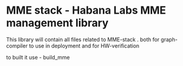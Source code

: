 # MME stack - Habana Labs MME management library

This library will contain all files related to MME-stack .
both for graph-compiler to use in deployment and for HW-verification

to built it use -
build_mme
